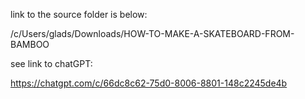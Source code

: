 link to the source folder is below:

/c/Users/glads/Downloads/HOW-TO-MAKE-A-SKATEBOARD-FROM-BAMBOO


see link to chatGPT:

https://chatgpt.com/c/66dc8c62-75d0-8006-8801-148c2245de4b
